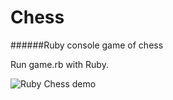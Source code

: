 # Chess
######Ruby console game of chess

Run game.rb with Ruby.

![Ruby Chess demo](/demo_video.gif)
